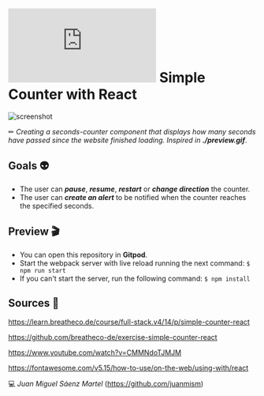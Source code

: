 # ![4Geeks Logo](http://assets.breatheco.de/apis/img/images.php?blob&random&cat=icon&tags=4geeks,16) Simple Counter with React

![screenshot](https://github.com/juanmism/4Geeks-Siple-Counter-with-React/blob/main/screenshot_simple_counter.JPG)


✏ *Creating a seconds-counter component that displays how many seconds have passed since the website finished loading. Inspired in ***./preview.gif****.

## Goals 👽 
- The user can ***pause***, ***resume***, ***restart*** or ***change direction*** the counter.
- The user can ***create an alert*** to be notified when the counter reaches the specified seconds.

## Preview 🎬
* You can open this repository in **Gitpod**.
* Start the webpack server with live reload running the next command: `$ npm run start`
* If you can't start the server, run the following command: `$ npm install`

## Sources 📌

<https://learn.breatheco.de/course/full-stack.v4/14/p/simple-counter-react>

<https://github.com/breatheco-de/exercise-simple-counter-react>

<https://www.youtube.com/watch?v=CMMNdoTJMJM>

<https://fontawesome.com/v5.15/how-to-use/on-the-web/using-with/react>

💻 _Juan Miguel Sáenz Martel_ (<https://github.com/juanmism>)
